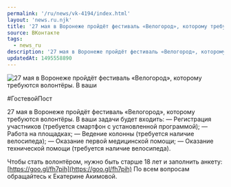```yaml
---
permalink: '/ru/news/vk-4194/index.html'
layout: 'news.ru.njk'
title: '27 мая в Воронеже пройдёт фестиваль «Велогород», которому требуются волонтёры.'
source: ВКонтакте
tags:
  - news_ru
description: '27 мая в Воронеже пройдёт фестиваль «Велогород», которому требуются волонтёры.'
updatedAt: 1495558890
---
```

![27 мая в Воронеже пройдёт фестиваль «Велогород», которому требуются волонтёры. В ваши](https://sun9-45.userapi.com/impf/c638617/v638617195/35fbb/Lqny6kdKvKI.jpg?size=1280x664&quality=96&sign=06848ee76145a9fe89b86261d7a1cdd2&c_uniq_tag=DQv5VykYPG-PxQaO4aHAoph9gpTR9ymNqQPO27SvFdc&type=album)

#ГостевойПост

27 мая в Воронеже пройдёт фестиваль «Велогород», которому требуются волонтёры. В ваши задачи будет входить:
— Регистрация участников (требуется смартфон с установленной программой);
— Работа на площадках;
— Ведение колонны (требуется наличие велосипеда);
— Оказание первой медицинской помощи;
— Оказание технической помощи (требуется наличие велосипеда).

Чтобы стать волонтёром, нужно быть старше 18 лет и заполнить анкету: [https://goo.gl/fh7pih](https://goo.gl/fh7pih)
По всем вопросам обращайтесь к Екатерине Акимовой.
